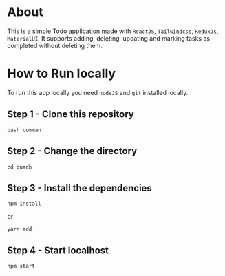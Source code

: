 # About

This is a simple Todo application made with `ReactJS`, `Tailwindcss`, `ReduxJs`, `MaterialUI`. It supports adding, deleting, updating and marking tasks as completed without deleting them.


# How to Run locally

To run this app locally you need `nodeJS` and `git` installed locally.

## Step 1 - Clone this repository 

```
bash comman
```

## Step 2 - Change the directory

```
cd quadb
```

## Step 3 - Install the dependencies

```
npm install
```

or

```
yarn add
```

## Step 4 - Start localhost

```
npm start
```





